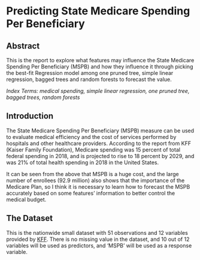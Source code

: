 # Predicting State Medicare Spending Per Beneficiary

## Abstract
This is the report to explore what features may influence the State Medicare Spending Per Beneficiary (MSPB) and how they influence it through picking the best-fit Regression model among one pruned tree, simple linear regression, bagged trees and random forests to forecast the value.

*Index Terms: medical spending, simple linear regression, one pruned tree, bagged trees, random forests*


## Introduction
The State Medicare Spending Per Beneficiary (MSPB) measure can be used to evaluate medical efficiency and the cost of services performed by hospitals and other healthcare providers. According to the report from KFF (Kaiser Family Foundation), Medicare spending was 15 percent of total federal spending in 2018, and is projected to rise to 18 percent by 2029, and was 21% of total health spending in 2018 in the United States. 

It can be seen from the above that MSPB is a huge cost, and the large number of enrollees (92.9 million) also shows that the importance of the Medicare Plan, so I think it is necessary to learn how to forecast the MSPB accurately based on some features’ information to better control the medical budget.

## The Dataset
This is the nationwide small dataset with 51 observations and 12 variables provided by  [KFF](https://www.kff.org/state-category/medicare/medicare-enrollment-by-eligibility-category/). There is no missing value in the dataset, and 10 out of 12 variables will be used as predictors, and ‘MSPB’ will be used as a response variable.

